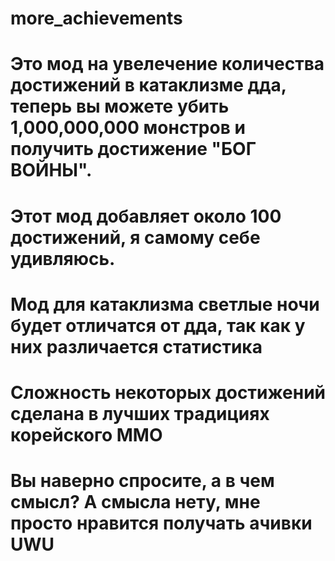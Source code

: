 # more_achievements

# Это мод на увелечение количества достижений в катаклизме дда, теперь вы можете убить 1,000,000,000 монстров и получить достижение "БОГ ВОЙНЫ".
# Этот мод добавляет около 100 достижений, я самому себе удивляюсь.
# Мод для катаклизма светлые ночи будет отличатся от дда, так как у них различается статистика
# Сложность некоторых достижений сделана в лучших традициях корейского ММО 
# Вы наверно спросите, а в чем смысл? А смысла нету, мне просто нравится получать ачивки UWU
